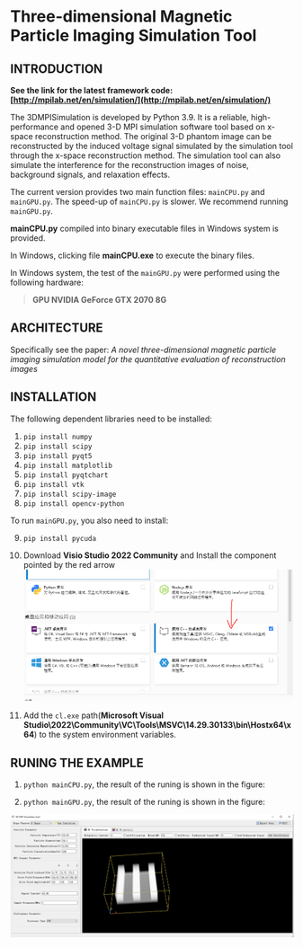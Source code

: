 # Three-dimensional Magnetic Particle Imaging Simulation Tool

## INTRODUCTION

**See the link for the latest framework code:[http://mpilab.net/en/simulation/](http://mpilab.net/en/simulation/)**

The 3DMPISimulation is developed by Python 3.9. It is a reliable, high-performance and opened 3-D MPI simulation software tool based on x-space reconstruction method. The original 3-D phantom image can be reconstructed by the induced voltage signal simulated by the simulation tool through the x-space reconstruction method. The simulation tool can also simulate the interference for the reconstruction images of noise, background signals, and relaxation effects.
  
The current version provides two main function files: `mainCPU.py` and `mainGPU.py`. The speed-up of `mainCPU.py` is slower. We recommend running `mainGPU.py`.

**mainCPU.py** compiled into binary executable files in Windows system is provided.  

In Windows, clicking file **mainCPU.exe** to execute the binary files.  

In Windows system, the test of the `mainGPU.py` were performed using the following hardware:  
>**GPU NVIDIA GeForce GTX 2070 8G**

## ARCHITECTURE
  
Specifically see the paper: *A novel three-dimensional magnetic particle imaging simulation model for the quantitative evaluation of reconstruction images*

## INSTALLATION
  
The following dependent libraries need to be installed:

1.  `pip install numpy`
2.  `pip install scipy`
3.  `pip install pyqt5`
4.  `pip install matplotlib`
5.  `pip install pyqtchart`
6.  `pip install vtk`
7.  `pip install scipy-image`
8.  `pip install opencv-python`

To run `mainGPU.py`, you also need to install:

9.  `pip install pycuda`
10. Download **Visio Studio 2022 Community** and Install the component pointed by the red arrow
![](./img/0.png) 


11. Add the `cl.exe` path(**Microsoft Visual Studio\2022\Community\VC\Tools\MSVC\14.29.30133\bin\Hostx64\x64**) to the system environment variables.

## RUNING THE EXAMPLE
  
1.  `python mainCPU.py`, the result of the runing is shown in the figure:



2.  `python mainGPU.py`, the result of the runing is shown in the figure:

![](./img/GPU.png) 
